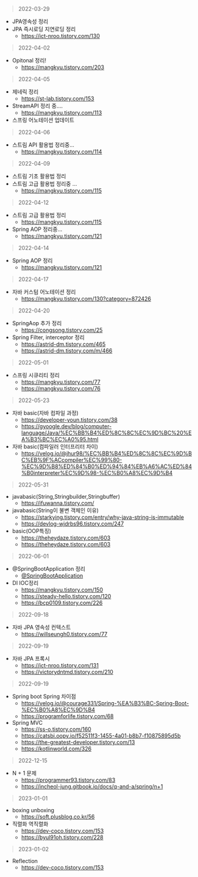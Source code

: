 > 2022-03-29    
- JPA영속성 정리
- JPA 즉시로딩 지연로딩 정리
  - https://ict-nroo.tistory.com/130  
> 2022-04-02
- Opitonal 정리!
  - https://mangkyu.tistory.com/203 
> 2022-04-05
- 제네릭 정리
  - https://st-lab.tistory.com/153 
- StreamAPI 정리 중....
  - https://mangkyu.tistory.com/113 
- 스프링 어노테이션 업데이트
> 2022-04-06
- 스트림 API 활용법 정리중...
  - https://mangkyu.tistory.com/114 
> 2022-04-09
- 스트림 기초 활용법 정리
- 스트림 고급 활용법 정리중 ...
  - https://mangkyu.tistory.com/115 
> 2022-04-12
- 스트림 고급 활용법 정리
  - https://mangkyu.tistory.com/115 
- Spring AOP 정리중...
  - https://mangkyu.tistory.com/121 
> 2022-04-14
- Spring AOP 정리
  - https://mangkyu.tistory.com/121 

> 2022-04-17
- 자바 커스텀 어노테이션 정리
  - https://mangkyu.tistory.com/130?category=872426 

> 2022-04-20
- SpringAop 추가 정리
  - https://congsong.tistory.com/25 
- Spring Filter, interceptor 정리
  - https://astrid-dm.tistory.com/465 
  - https://astrid-dm.tistory.com/m/466 

> 2022-05-01
- 스프링 시큐리티 정리
  - https://mangkyu.tistory.com/77
  - https://mangkyu.tistory.com/76
> 2022-05-23
- 자바 basic(자바 컴파일 과정)
  - https://developer-youn.tistory.com/38
  - https://gyoogle.dev/blog/computer-language/Java/%EC%BB%B4%ED%8C%8C%EC%9D%BC%20%EA%B3%BC%EC%A0%95.html
- 자바 basic(컴파일러 인터프리터 차이)
  - https://velog.io/@jhur98/%EC%BB%B4%ED%8C%8C%EC%9D%BC%EB%9F%ACcompiler%EC%99%80-%EC%9D%B8%ED%84%B0%ED%94%84%EB%A6%AC%ED%84%B0interpreter%EC%9D%98-%EC%B0%A8%EC%9D%B4
> 2022-05-31
- javabasic(String,Stringbuilder,Stringbuffer)
  - https://ifuwanna.tistory.com/
- javabasic(String이 불변 객체인 이유)
  - https://starkying.tistory.com/entry/why-java-string-is-immutable
  - https://devlog-wjdrbs96.tistory.com/247
- basic(OOP특징)
  - https://theheydaze.tistory.com/603
  - https://theheydaze.tistory.com/603
> 2022-06-01
- @SpringBootApplication 정리
  - [@SpringBootApplication](https://bamdule.tistory.com/31)
- DI IOC정리
  - https://mangkyu.tistory.com/150
  - https://steady-hello.tistory.com/120
  - https://bcp0109.tistory.com/226
> 2022-09-18
- 자바 JPA 영속성 컨텍스트
  - https://willseungh0.tistory.com/77
> 2022-09-19
- 자바 JPA 프록시
  - https://ict-nroo.tistory.com/131
  - https://victorydntmd.tistory.com/210
> 2022-09-19
- Spring boot Spring 차이점
  - https://velog.io/@courage331/Spring-%EA%B3%BC-Spring-Boot-%EC%B0%A8%EC%9D%B4
  - https://programforlife.tistory.com/68
- Spring MVC
  - https://ss-o.tistory.com/160
  - https://catsbi.oopy.io/f52511f3-1455-4a01-b8b7-f10875895d5b
  - https://the-greatest-developer.tistory.com/13
  - https://kotlinworld.com/326
> 2022-12-15
- N + 1 문제  
  - https://programmer93.tistory.com/83
  - https://incheol-jung.gitbook.io/docs/q-and-a/spring/n+1
> 2023-01-01
- boxing unboxing
  - https://soft.plusblog.co.kr/56
- 직렬화 역직렬화
  - https://dev-coco.tistory.com/153
  - https://byul91oh.tistory.com/228
> 2023-01-02
- Reflection
  - https://dev-coco.tistory.com/153




